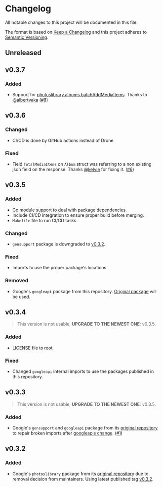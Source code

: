 # Changelog
All notable changes to this project will be documented in this file.

The format is based on [Keep a Changelog](https://keepachangelog.com/) and this project adheres to [Semantic Versioning](https://semver.org/).

## Unreleased

## v0.3.7
### Added
- Support for [photoslibrary.albums.batchAddMediaItems](https://developers.google.com/photos/library/reference/rest/v1/albums/batchAddMediaItems). Thanks to [@albertvaka](https://github.com/albertvaka) ([#8][i8])

[i8]: https://github.com/gphotosuploader/googlemirror/pull/8

## v0.3.6
### Changed
- CI/CD is done by GitHub actions instead of Drone.
### Fixed
- Field `TotalMediaItems` on `Album` struct was referring to a non existing json field on the response. Thanks [@kelvie](https://github.com/kelvie) for fixing it. ([#6][i6])

[i6]: https://github.com/gphotosuploader/googlemirror/pull/6
 
## v0.3.5
### Added
- Go module support to deal with package dependencies.
- Include CI/CD integration to ensure proper build before merging.
- `Makefile` file to run CI/CD tasks.

### Changed
- `gensupport` package is downgraded to [v0.3.2](https://code.googlesource.com/google-api-go-client/+/refs/tags/v0.3.2).

### Fixed
- Imports to use the proper package's locations.

### Removed
- Google's `googleapi` package from this repository. [Original package](https://github.com/googleapis/google-api-go-client/tree/master/googleapi) will be used.

## v0.3.4
> This version is not usable, **UPGRADE TO THE NEWEST ONE**: v0.3.5.
### Added
- LICENSE file to root.

### Fixed
- Changed `googleapi` internal imports to use the packages published in this repository.

## v0.3.3
> This version is not usable, **UPGRADE TO THE NEWEST ONE**: v0.3.5.
### Added
- Google's `gensupport` and `googleapi` package from its [original repository](https://github.com/googleapis/google-api-go-client) to repair broken imports after [googleapis change](https://github.com/googleapis/google-api-go-client/commit/326e17a21103f4ccf44ac1b40587ce7bcdd58b14). ([#1][i1])

[i1]: https://github.com/gphotosuploader/googlemirror/issues/1

## v0.3.2
### Added
- Google's `photoslibrary` package from its [original repository](https://code.googlesource.com/google-api-go-client/) due to removal decision from maintainers. Using latest published tag [v0.3.2](https://code.googlesource.com/google-api-go-client/+/refs/tags/v0.3.2).
